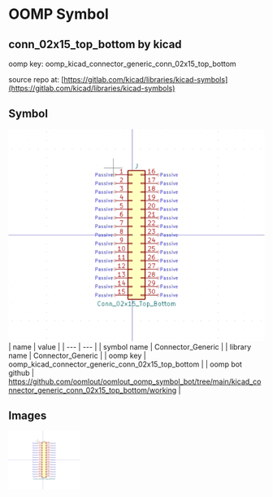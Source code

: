 # OOMP Symbol  
## conn_02x15_top_bottom  by kicad  
  
oomp key: oomp_kicad_connector_generic_conn_02x15_top_bottom  
  
source repo at: [https://gitlab.com/kicad/libraries/kicad-symbols](https://gitlab.com/kicad/libraries/kicad-symbols)  
## Symbol  
  
[![working.png](working_600.png)](working.png)  
| name | value | 
| --- | --- | 
| symbol name | Connector_Generic | 
| library name | Connector_Generic | 
| oomp key | oomp_kicad_connector_generic_conn_02x15_top_bottom | 
| oomp bot github | https://github.com/oomlout/oomlout_oomp_symbol_bot/tree/main/kicad_connector_generic_conn_02x15_top_bottom/working | 
## Images  
  
[![working.png](working_140.png)](working.png)  
